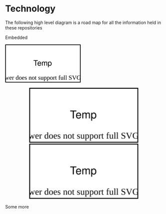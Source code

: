 # Technology

The following high level diagram is a road map for all the information held in these repositories

Embedded

![Alt text](Diagram.svg?raw=true)


<p align="center">
  <img src="Diagram.svg?raw=true" width="350" title="hover text">
  <img src="Diagram.svg?raw=true" width="350" alt="accessibility text">
</p>

Some more
